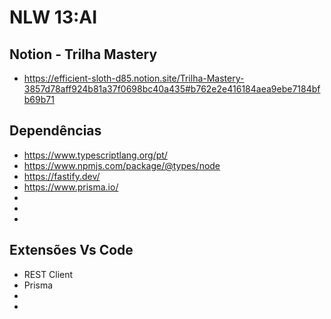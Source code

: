 # NLW 13:AI
## Notion - Trilha Mastery
- https://efficient-sloth-d85.notion.site/Trilha-Mastery-3857d78aff924b81a37f0698bc40a435#b762e2e416184aea9ebe7184bfb69b71

## Dependências
- https://www.typescriptlang.org/pt/
- https://www.npmjs.com/package/@types/node
- https://fastify.dev/
- https://www.prisma.io/
- 
- 
- 

## Extensões Vs Code
- REST Client 
- Prisma
- 
- 
